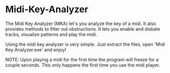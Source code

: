 # Midi-Key-Analyzer
The Midi Key Analyzer (MKA) let's you analyze the key of a midi.
It also provides methods to filter out obstructions. It lets you enable and disbale tracks, visualize patterns and play the midi.

Using the midi key analyzer is very simple.
Just extract the files, open 'Midi Key Analyzer.exe' and enjoy!

NOTE: Upon playing a midi for the first time the program will freeze for a couple seconds.
This only happens the first time you use the midi player.
